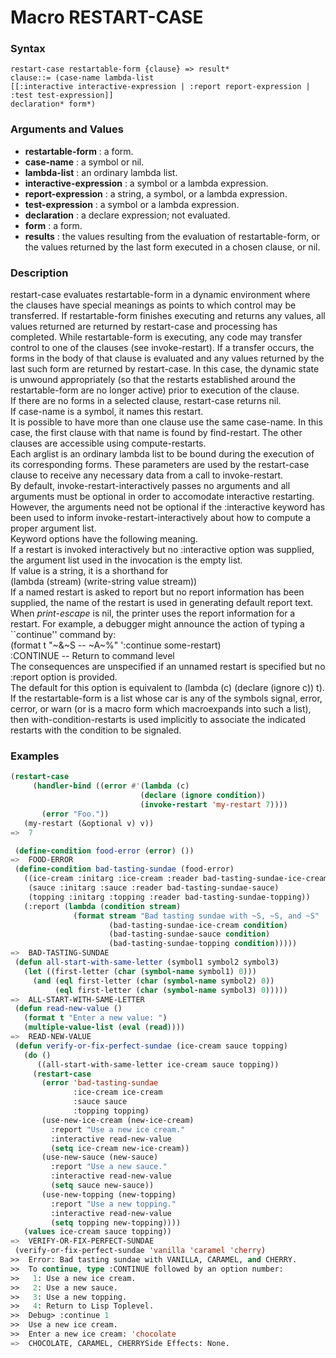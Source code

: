 <!-- Generated on 05/10/2020 by https://github.com/anto2oo/clhs-evolved -->

# Macro RESTART-CASE

### Syntax
`restart-case restartable-form {clause} => result*`  
`clause::= (case-name lambda-list`  
`[[:interactive interactive-expression | :report report-expression | :test test-expression]]`  
`declaration* form*)`  


### Arguments and Values
- **restartable-form** : a form.   
- **case-name** : a symbol or nil.   
- **lambda-list** : an ordinary lambda list.   
- **interactive-expression** : a symbol or a lambda expression.   
- **report-expression** : a string, a symbol, or a lambda expression.   
- **test-expression** : a symbol or a lambda expression.   
- **declaration** : a declare expression; not evaluated.   
- **form** : a form.   
- **results** : the values resulting from the evaluation of restartable-form, or the values returned by the last form executed in a chosen clause, or nil.   


### Description
restart-case evaluates restartable-form in a dynamic environment where the clauses have special meanings as points to which control may be transferred. If restartable-form finishes executing and returns any values, all values returned are returned by restart-case and processing has completed. While restartable-form is executing, any code may transfer control to one of the clauses (see invoke-restart). If a transfer occurs, the forms in the body of that clause is evaluated and any values returned by the last such form are returned by restart-case. In this case, the dynamic state is unwound appropriately (so that the restarts established around the restartable-form are no longer active) prior to execution of the clause.  
 If there are no forms in a selected clause, restart-case returns nil.  
If case-name is a symbol, it names this restart.  
It is possible to have more than one clause use the same case-name. In this case, the first clause with that name is found by find-restart. The other clauses are accessible using compute-restarts.  
Each arglist is an ordinary lambda list to be bound during the execution of its corresponding forms. These parameters are used by the restart-case clause to receive any necessary data from a call to invoke-restart.  
By default, invoke-restart-interactively passes no arguments and all arguments must be optional in order to accomodate interactive restarting. However, the arguments need not be optional if the :interactive keyword has been used to inform invoke-restart-interactively about how to compute a proper argument list.  
Keyword options have the following meaning.  
 If a restart is invoked interactively but no :interactive option was supplied, the argument list used in the invocation is the empty list.  
If value is a string, it is a shorthand for  
 (lambda (stream) (write-string value stream))  
 If a named restart is asked to report but no report information has been supplied, the name of the restart is used in generating default report text.  
 When *print-escape* is nil, the printer uses the report information for a restart. For example, a debugger might announce the action of typing a ``continue'' command by:  
 (format t "~&~S -- ~A~%" ':continue some-restart)  
 :CONTINUE -- Return to command level  
The consequences are unspecified if an unnamed restart is specified but no :report option is provided.  
The default for this option is equivalent to (lambda (c) (declare (ignore c)) t).  
 If the restartable-form is a list whose car is any of the symbols signal, error, cerror, or warn (or is a macro form which macroexpands into such a list), then with-condition-restarts is used implicitly to associate the indicated restarts with the condition to be signaled.



### Examples
```lisp 
(restart-case
     (handler-bind ((error #'(lambda (c)
                             (declare (ignore condition))
                             (invoke-restart 'my-restart 7))))
       (error "Foo."))
   (my-restart (&optional v) v))
=>  7

 (define-condition food-error (error) ())
=>  FOOD-ERROR
 (define-condition bad-tasting-sundae (food-error) 
   ((ice-cream :initarg :ice-cream :reader bad-tasting-sundae-ice-cream)
    (sauce :initarg :sauce :reader bad-tasting-sundae-sauce)
    (topping :initarg :topping :reader bad-tasting-sundae-topping))
   (:report (lambda (condition stream)
              (format stream "Bad tasting sundae with ~S, ~S, and ~S"
                      (bad-tasting-sundae-ice-cream condition)
                      (bad-tasting-sundae-sauce condition)
                      (bad-tasting-sundae-topping condition)))))
=>  BAD-TASTING-SUNDAE
 (defun all-start-with-same-letter (symbol1 symbol2 symbol3)
   (let ((first-letter (char (symbol-name symbol1) 0)))
     (and (eql first-letter (char (symbol-name symbol2) 0))
          (eql first-letter (char (symbol-name symbol3) 0)))))
=>  ALL-START-WITH-SAME-LETTER
 (defun read-new-value ()
   (format t "Enter a new value: ")
   (multiple-value-list (eval (read))))
=>  READ-NEW-VALUE
 (defun verify-or-fix-perfect-sundae (ice-cream sauce topping)
   (do ()
      ((all-start-with-same-letter ice-cream sauce topping))
     (restart-case
       (error 'bad-tasting-sundae
              :ice-cream ice-cream
              :sauce sauce
              :topping topping)
       (use-new-ice-cream (new-ice-cream)
         :report "Use a new ice cream."
         :interactive read-new-value  
         (setq ice-cream new-ice-cream))
       (use-new-sauce (new-sauce)
         :report "Use a new sauce."
         :interactive read-new-value
         (setq sauce new-sauce))
       (use-new-topping (new-topping)
         :report "Use a new topping."
         :interactive read-new-value
         (setq topping new-topping))))
   (values ice-cream sauce topping))
=>  VERIFY-OR-FIX-PERFECT-SUNDAE
 (verify-or-fix-perfect-sundae 'vanilla 'caramel 'cherry)
>>  Error: Bad tasting sundae with VANILLA, CARAMEL, and CHERRY.
>>  To continue, type :CONTINUE followed by an option number:
>>   1: Use a new ice cream.
>>   2: Use a new sauce.
>>   3: Use a new topping.
>>   4: Return to Lisp Toplevel.
>>  Debug> :continue 1
>>  Use a new ice cream.
>>  Enter a new ice cream: 'chocolate
=>  CHOCOLATE, CARAMEL, CHERRYSide Effects: None.
```
